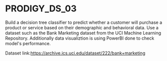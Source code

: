 # PRODIGY_DS_03
Build a decision tree classifier to predict whether a customer will purchase a product or service based on their demographic and behavioral data. Use a dataset such as the Bank Marketing dataset from the UCI Machine Learning Repository.
Additionally data visualiztion is using PowerBI done to check model's performance.


Dataset link:https://archive.ics.uci.edu/dataset/222/bank+marketing
